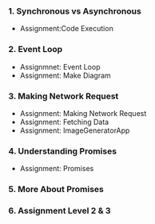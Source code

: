 ### 1. Synchronous vs Asynchronous
- Assignment:Code Execution
### 2. Event Loop
- Assignmnet: Event Loop
- Assignment: Make Diagram
### 3. Making Network Request
- Assignment: Making Network Request
- Assignment: Fetching Data
- Assignment: ImageGeneratorApp
### 4. Understanding Promises
- Assignment: Promises
### 5. More About Promises
### 6. Assignment Level 2 & 3 

